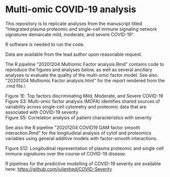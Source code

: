 # Multi-omic COVID-19 analysis

This repository is to replicate analyses from the manuscript titled "Integrated plasma proteomic and single-cell immune signaling network signatures demarcate mild, moderate, and severe COVID-19".

R software is needed to run the code.

Data are available from the lead author upon reasonable request.

The R pipeline “20201204 Multiomic Factor analysis.Rmd” contains code to reproduce the figures and analyses below, as well as several ancillary analyses to evaluate the quality of the multi-omic factor model. See also "20201204 Multiomic Factor analysis.html" for the report rendered from the .rmd file.\

Figure 1E: Top factors discriminating Mild, Moderate, and Severe COVID-19\
Figure S3: Multi-omic factor analysis (MOFA) identifies shared sources of variability across single-cell cytometry and proteomic data that are associated with COVID-19 severity\
Figure S5: Correlation analysis of patient characteristics with severity

See also the R pipeline "20201204 COVID19 GAM factor smooth interaction.Rmd" for the longitudinal analysis of cytof and proteomics variables using general additive models with factor-smooth interactions.

Figure S12: Longitudinal representation of plasma proteomic and single cell immune signatures over the course of COVID-19 disease.

R pipelines for the predictive modelling of COVID-19 severity are available here: https://github.com/julienhed/COVID-Severity


